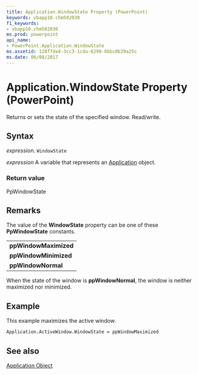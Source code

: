 ```yaml
---
title: Application.WindowState Property (PowerPoint)
keywords: vbapp10.chm502030
f1_keywords:
- vbapp10.chm502030
ms.prod: powerpoint
api_name:
- PowerPoint.Application.WindowState
ms.assetid: 128f7da4-3cc3-1cda-6298-8bbc0b39a25c
ms.date: 06/08/2017
---
```



# Application.WindowState Property (PowerPoint)

Returns or sets the state of the specified window. Read/write.


## Syntax

 _expression_. `WindowState`

 _expression_ A variable that represents an [Application](./PowerPoint.Application.md) object.


### Return value

PpWindowState


## Remarks

The value of the  **WindowState** property can be one of these **PpWindowState** constants.


||
|:-----|
|**ppWindowMaximized**|
|**ppWindowMinimized**|
|**ppWindowNormal**|

When the state of the window is  **ppWindowNormal**, the window is neither maximized nor minimized.


## Example

This example maximizes the active window.


```vb
Application.ActiveWindow.WindowState = ppWindowMaximized
```


## See also


[Application Object](PowerPoint.Application.md)

